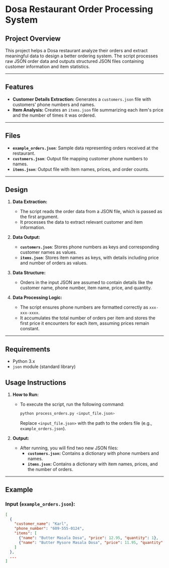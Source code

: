 # Dosa Restaurant Order Processing System

## Project Overview

This project helps a Dosa restaurant analyze their orders and extract meaningful data to design a better ordering system. The script processes raw JSON order data and outputs structured JSON files containing customer information and item statistics.

---

## Features

- **Customer Details Extraction:** Generates a `customers.json` file with customers' phone numbers and names.
- **Item Analysis:** Creates an `items.json` file summarizing each item's price and the number of times it was ordered.

---

## Files

- **`example_orders.json`**: Sample data representing orders received at the restaurant.
- **`customers.json`**: Output file mapping customer phone numbers to names.
- **`items.json`**: Output file with item names, prices, and order counts.

---

## Design

1. **Data Extraction:**
   - The script reads the order data from a JSON file, which is passed as the first argument.
   - It processes the data to extract relevant customer and item information.

2. **Data Output:**
   - **`customers.json`**: Stores phone numbers as keys and corresponding customer names as values.
   - **`items.json`**: Stores item names as keys, with details including price and number of orders as values.

3. **Data Structure:**
   - Orders in the input JSON are assumed to contain details like the customer name, phone number, item name, price, and quantity.

4. **Data Processing Logic:**
   - The script ensures phone numbers are formatted correctly as `xxx-xxx-xxxx`.
   - It accumulates the total number of orders per item and stores the first price it encounters for each item, assuming prices remain constant.

---

## Requirements

- Python 3.x
- `json` module (standard library)

## Usage Instructions

1. **How to Run:**
   - To execute the script, run the following command:
     ```bash
     python process_orders.py <input_file.json>
     ```
     Replace `<input_file.json>` with the path to the orders file (e.g., `example_orders.json`).

2. **Output:**
   - After running, you will find two new JSON files:
     - **`customers.json`:** Contains a dictionary with phone numbers and names.
     - **`items.json`:** Contains a dictionary with item names, prices, and the number of orders.

---

## Example

### Input (`example_orders.json`):
```json
[
  {
    "customer_name": "Karl",
    "phone_number": "609-555-0124",
    "items": [
      {"name": "Butter Masala Dosa", "price": 12.95, "quantity": 1},
      {"name": "Butter Mysore Masala Dosa", "price": 11.95, "quantity": 2}
    ]
  },
  ...
]
